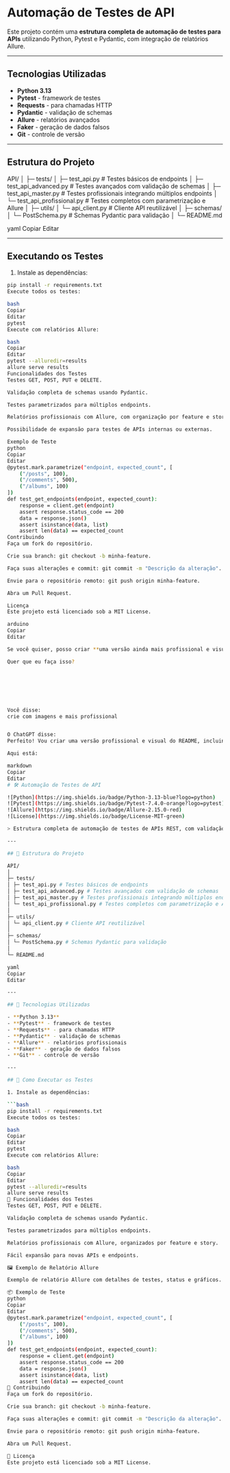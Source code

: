 # Automação de Testes de API

Este projeto contém uma **estrutura completa de automação de testes para APIs** utilizando Python, Pytest e Pydantic, com integração de relatórios Allure.

---

## Tecnologias Utilizadas

- **Python 3.13**
- **Pytest** - framework de testes
- **Requests** - para chamadas HTTP
- **Pydantic** - validação de schemas
- **Allure** - relatórios avançados
- **Faker** - geração de dados falsos
- **Git** - controle de versão

---

## Estrutura do Projeto

API/
│
├─ tests/
│ ├─ test_api.py # Testes básicos de endpoints
│ ├─ test_api_advanced.py # Testes avançados com validação de schemas
│ ├─ test_api_master.py # Testes profissionais integrando múltiplos endpoints
│ └─ test_api_profissional.py # Testes completos com parametrização e Allure
│
├─ utils/
│ └─ api_client.py # Cliente API reutilizável
│
├─ schemas/
│ └─ PostSchema.py # Schemas Pydantic para validação
│
└─ README.md

yaml
Copiar
Editar

---

## Executando os Testes

1. Instale as dependências:

```bash
pip install -r requirements.txt
Execute todos os testes:

bash
Copiar
Editar
pytest
Execute com relatórios Allure:

bash
Copiar
Editar
pytest --alluredir=results
allure serve results
Funcionalidades dos Testes
Testes GET, POST, PUT e DELETE.

Validação completa de schemas usando Pydantic.

Testes parametrizados para múltiplos endpoints.

Relatórios profissionais com Allure, com organização por feature e story.

Possibilidade de expansão para testes de APIs internas ou externas.

Exemplo de Teste
python
Copiar
Editar
@pytest.mark.parametrize("endpoint, expected_count", [
    ("/posts", 100),
    ("/comments", 500),
    ("/albums", 100)
])
def test_get_endpoints(endpoint, expected_count):
    response = client.get(endpoint)
    assert response.status_code == 200
    data = response.json()
    assert isinstance(data, list)
    assert len(data) == expected_count
Contribuindo
Faça um fork do repositório.

Crie sua branch: git checkout -b minha-feature.

Faça suas alterações e commit: git commit -m "Descrição da alteração".

Envie para o repositório remoto: git push origin minha-feature.

Abra um Pull Request.

Licença
Este projeto está licenciado sob a MIT License.

arduino
Copiar
Editar

Se você quiser, posso criar **uma versão ainda mais profissional e visual**, com badges de PyPI, Python, Build, e Allure, que deixa o README parecido com repositórios grandes do GitHub.  

Quer que eu faça isso?







Você disse:
crie com imagens e mais profissional


O ChatGPT disse:
Perfeito! Vou criar uma versão profissional e visual do README, incluindo badges, imagens de exemplo de relatório Allure, e organização por seções, para que fique parecido com repositórios grandes do GitHub.

Aqui está:

markdown
Copiar
Editar
# 🛠️ Automação de Testes de API

![Python](https://img.shields.io/badge/Python-3.13-blue?logo=python)
![Pytest](https://img.shields.io/badge/Pytest-7.4.0-orange?logo=pytest)
![Allure](https://img.shields.io/badge/Allure-2.15.0-red)
![License](https://img.shields.io/badge/License-MIT-green)

> Estrutura completa de automação de testes de APIs REST, com validação de schemas, testes parametrizados e relatórios avançados.

---

## 📂 Estrutura do Projeto

API/
│
├─ tests/
│ ├─ test_api.py # Testes básicos de endpoints
│ ├─ test_api_advanced.py # Testes avançados com validação de schemas
│ ├─ test_api_master.py # Testes profissionais integrando múltiplos endpoints
│ └─ test_api_profissional.py # Testes completos com parametrização e Allure
│
├─ utils/
│ └─ api_client.py # Cliente API reutilizável
│
├─ schemas/
│ └─ PostSchema.py # Schemas Pydantic para validação
│
└─ README.md

yaml
Copiar
Editar

---

## 🚀 Tecnologias Utilizadas

- **Python 3.13**
- **Pytest** - framework de testes
- **Requests** - para chamadas HTTP
- **Pydantic** - validação de schemas
- **Allure** - relatórios profissionais
- **Faker** - geração de dados falsos
- **Git** - controle de versão

---

## 🧪 Como Executar os Testes

1. Instale as dependências:

```bash
pip install -r requirements.txt
Execute todos os testes:

bash
Copiar
Editar
pytest
Execute com relatórios Allure:

bash
Copiar
Editar
pytest --alluredir=results
allure serve results
🔹 Funcionalidades dos Testes
Testes GET, POST, PUT e DELETE.

Validação completa de schemas usando Pydantic.

Testes parametrizados para múltiplos endpoints.

Relatórios profissionais com Allure, organizados por feature e story.

Fácil expansão para novas APIs e endpoints.

🖼️ Exemplo de Relatório Allure

Exemplo de relatório Allure com detalhes de testes, status e gráficos.

📦 Exemplo de Teste
python
Copiar
Editar
@pytest.mark.parametrize("endpoint, expected_count", [
    ("/posts", 100),
    ("/comments", 500),
    ("/albums", 100)
])
def test_get_endpoints(endpoint, expected_count):
    response = client.get(endpoint)
    assert response.status_code == 200
    data = response.json()
    assert isinstance(data, list)
    assert len(data) == expected_count
🤝 Contribuindo
Faça um fork do repositório.

Crie sua branch: git checkout -b minha-feature.

Faça suas alterações e commit: git commit -m "Descrição da alteração".

Envie para o repositório remoto: git push origin minha-feature.

Abra um Pull Request.

📄 Licença
Este projeto está licenciado sob a MIT License.
